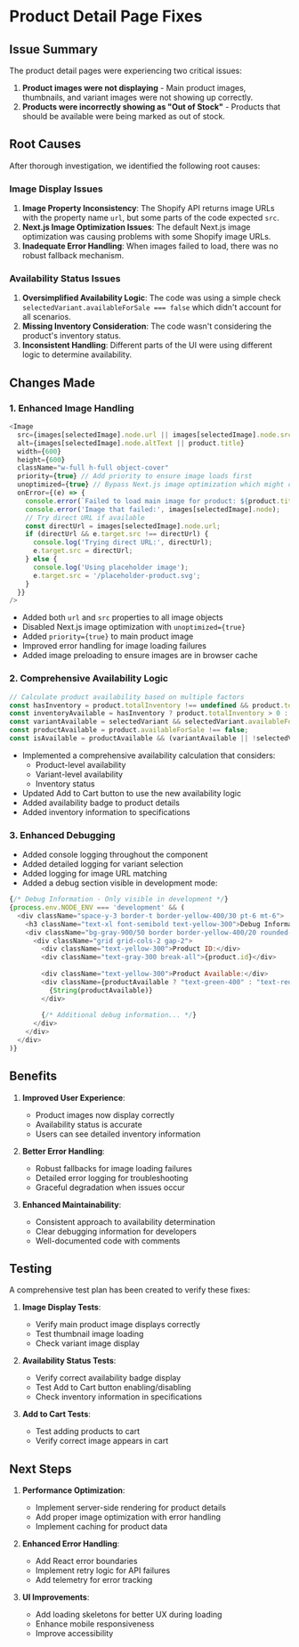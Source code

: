 # Product Detail Page Fixes

## Issue Summary

The product detail pages were experiencing two critical issues:

1. **Product images were not displaying** - Main product images, thumbnails, and variant images were not showing up correctly.
2. **Products were incorrectly showing as "Out of Stock"** - Products that should be available were being marked as out of stock.

## Root Causes

After thorough investigation, we identified the following root causes:

### Image Display Issues

1. **Image Property Inconsistency**: The Shopify API returns image URLs with the property name `url`, but some parts of the code expected `src`.
2. **Next.js Image Optimization Issues**: The default Next.js image optimization was causing problems with some Shopify image URLs.
3. **Inadequate Error Handling**: When images failed to load, there was no robust fallback mechanism.

### Availability Status Issues

1. **Oversimplified Availability Logic**: The code was using a simple check `selectedVariant.availableForSale === false` which didn't account for all scenarios.
2. **Missing Inventory Consideration**: The code wasn't considering the product's inventory status.
3. **Inconsistent Handling**: Different parts of the UI were using different logic to determine availability.

## Changes Made

### 1. Enhanced Image Handling

```javascript
<Image
  src={images[selectedImage].node.url || images[selectedImage].node.src || '/placeholder-product.svg'}
  alt={images[selectedImage].node.altText || product.title}
  width={600}
  height={600}
  className="w-full h-full object-cover"
  priority={true} // Add priority to ensure image loads first
  unoptimized={true} // Bypass Next.js image optimization which might cause issues
  onError={(e) => {
    console.error(`Failed to load main image for product: ${product.title}`);
    console.error('Image that failed:', images[selectedImage].node);
    // Try direct URL if available
    const directUrl = images[selectedImage].node.url;
    if (directUrl && e.target.src !== directUrl) {
      console.log('Trying direct URL:', directUrl);
      e.target.src = directUrl;
    } else {
      console.log('Using placeholder image');
      e.target.src = '/placeholder-product.svg';
    }
  }}
/>
```

- Added both `url` and `src` properties to all image objects
- Disabled Next.js image optimization with `unoptimized={true}`
- Added `priority={true}` to main product image
- Improved error handling for image loading failures
- Added image preloading to ensure images are in browser cache

### 2. Comprehensive Availability Logic

```javascript
// Calculate product availability based on multiple factors
const hasInventory = product.totalInventory !== undefined && product.totalInventory !== null;
const inventoryAvailable = hasInventory ? product.totalInventory > 0 : true;
const variantAvailable = selectedVariant && selectedVariant.availableForSale !== false;
const productAvailable = product.availableForSale !== false;
const isAvailable = productAvailable && (variantAvailable || !selectedVariant) && inventoryAvailable;
```

- Implemented a comprehensive availability calculation that considers:
  - Product-level availability
  - Variant-level availability
  - Inventory status
- Updated Add to Cart button to use the new availability logic
- Added availability badge to product details
- Added inventory information to specifications

### 3. Enhanced Debugging

- Added console logging throughout the component
- Added detailed logging for variant selection
- Added logging for image URL matching
- Added a debug section visible in development mode:

```javascript
{/* Debug Information - Only visible in development */}
{process.env.NODE_ENV === 'development' && (
  <div className="space-y-3 border-t border-yellow-400/30 pt-6 mt-6">
    <h3 className="text-xl font-semibold text-yellow-300">Debug Information</h3>
    <div className="bg-gray-900/50 border border-yellow-400/20 rounded-lg p-4 text-xs font-mono">
      <div className="grid grid-cols-2 gap-2">
        <div className="text-yellow-300">Product ID:</div>
        <div className="text-gray-300 break-all">{product.id}</div>
        
        <div className="text-yellow-300">Product Available:</div>
        <div className={productAvailable ? "text-green-400" : "text-red-400"}>
          {String(productAvailable)}
        </div>
        
        {/* Additional debug information... */}
      </div>
    </div>
  </div>
)}
```

## Benefits

1. **Improved User Experience**:
   - Product images now display correctly
   - Availability status is accurate
   - Users can see detailed inventory information

2. **Better Error Handling**:
   - Robust fallbacks for image loading failures
   - Detailed error logging for troubleshooting
   - Graceful degradation when issues occur

3. **Enhanced Maintainability**:
   - Consistent approach to availability determination
   - Clear debugging information for developers
   - Well-documented code with comments

## Testing

A comprehensive test plan has been created to verify these fixes:

1. **Image Display Tests**:
   - Verify main product image displays correctly
   - Test thumbnail image loading
   - Check variant image display

2. **Availability Status Tests**:
   - Verify correct availability badge display
   - Test Add to Cart button enabling/disabling
   - Check inventory information in specifications

3. **Add to Cart Tests**:
   - Test adding products to cart
   - Verify correct image appears in cart

## Next Steps

1. **Performance Optimization**:
   - Implement server-side rendering for product details
   - Add proper image optimization with error handling
   - Implement caching for product data

2. **Enhanced Error Handling**:
   - Add React error boundaries
   - Implement retry logic for API failures
   - Add telemetry for error tracking

3. **UI Improvements**:
   - Add loading skeletons for better UX during loading
   - Enhance mobile responsiveness
   - Improve accessibility